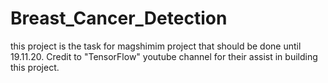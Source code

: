 # Breast_Cancer_Detection
this project is the task for magshimim project that should be done until 19.11.20.
Credit to "TensorFlow" youtube channel for their assist in building this project.
